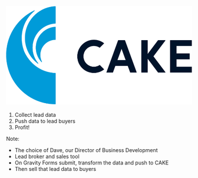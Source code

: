 ### [![CAKE](resources/cake.png)](http://getcake.com/)

1. <!-- .element: class="fragment" --> Collect lead data
2. <!-- .element: class="fragment" --> Push data to lead buyers
3. <!-- .element: class="fragment" --> Profit!

Note:

* The choice of Dave, our Director of Business Development
* Lead broker and sales tool
* On Gravity Forms submit, transform the data and push to CAKE
* Then sell that lead data to buyers
